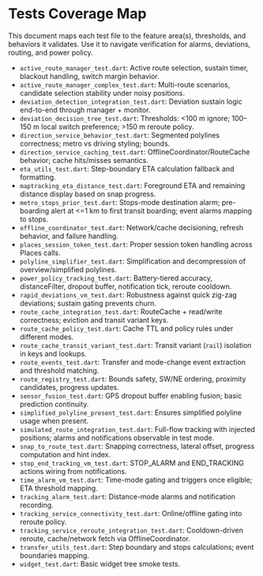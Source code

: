 # Tests Coverage Map

This document maps each test file to the feature area(s), thresholds, and behaviors it validates. Use it to navigate verification for alarms, deviations, routing, and power policy.

- `active_route_manager_test.dart`: Active route selection, sustain timer, blackout handling, switch margin behavior.
- `active_route_manager_complex_test.dart`: Multi-route scenarios, candidate selection stability under noisy positions.
- `deviation_detection_integration_test.dart`: Deviation sustain logic end-to-end through manager + monitor.
- `deviation_decision_tree_test.dart`: Thresholds: <100 m ignore; 100–150 m local switch preference; >150 m reroute policy.
- `direction_service_behavior_test.dart`: Segmented polylines correctness; metro vs driving styling; bounds.
- `direction_service_caching_test.dart`: OfflineCoordinator/RouteCache behavior; cache hits/misses semantics.
- `eta_utils_test.dart`: Step-boundary ETA calculation fallback and formatting.
- `maptracking_eta_distance_test.dart`: Foreground ETA and remaining distance display based on snap progress.
- `metro_stops_prior_test.dart`: Stops-mode destination alarm; pre-boarding alert at <=1 km to first transit boarding; event alarms mapping to stops.
- `offline_coordinator_test.dart`: Network/cache decisioning, refresh behavior, and failure handling.
- `places_session_token_test.dart`: Proper session token handling across Places calls.
- `polyline_simplifier_test.dart`: Simplification and decompression of overview/simplified polylines.
- `power_policy_tracking_test.dart`: Battery-tiered accuracy, distanceFilter, dropout buffer, notification tick, reroute cooldown.
- `rapid_deviations_vm_test.dart`: Robustness against quick zig-zag deviations; sustain gating prevents churn.
- `route_cache_integration_test.dart`: RouteCache + read/write correctness; eviction and transit variant keys.
- `route_cache_policy_test.dart`: Cache TTL and policy rules under different modes.
- `route_cache_transit_variant_test.dart`: Transit variant (`rail`) isolation in keys and lookups.
- `route_events_test.dart`: Transfer and mode-change event extraction and threshold matching.
- `route_registry_test.dart`: Bounds safety, SW/NE ordering, proximity candidates, progress updates.
- `sensor_fusion_test.dart`: GPS dropout buffer enabling fusion; basic prediction continuity.
- `simplified_polyline_present_test.dart`: Ensures simplified polyline usage when present.
- `simulated_route_integration_test.dart`: Full-flow tracking with injected positions; alarms and notifications observable in test mode.
- `snap_to_route_test.dart`: Snapping correctness, lateral offset, progress computation and hint index.
- `stop_end_tracking_vm_test.dart`: STOP_ALARM and END_TRACKING actions wiring from notifications.
- `time_alarm_vm_test.dart`: Time-mode gating and triggers once eligible; ETA threshold mapping.
- `tracking_alarm_test.dart`: Distance-mode alarms and notification recording.
- `tracking_service_connectivity_test.dart`: Online/offline gating into reroute policy.
- `tracking_service_reroute_integration_test.dart`: Cooldown-driven reroute, cache/network fetch via OfflineCoordinator.
- `transfer_utils_test.dart`: Step boundary and stops calculations; event boundaries mapping.
- `widget_test.dart`: Basic widget tree smoke tests.
